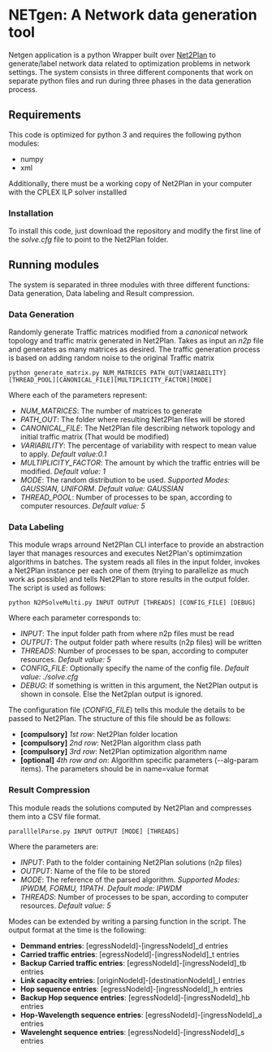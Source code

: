 # NETgen: A Network data generation tool #

Netgen application is a python Wrapper built over [Net2Plan](http://www.net2plan.com/) to generate/label network data related to optimization problems in network settings. The system consists in three different components that work on separate python files and run during three phases in the data generation process.

## Requirements ##

This code is optimized for python 3 and requires the following python modules:

* numpy
* xml

Additionally, there must be a working copy of Net2Plan in your computer with the CPLEX ILP solver installled

### Installation ###

To install this code, just download the repository and modify the first line of the *solve.cfg* file to point to the Net2Plan folder.

## Running modules ##

The system is separated in three modules with three different functions: Data generation, Data labeling and Result compression.


### Data Generation ###

Randomly generate Traffic matrices modified from a *canonical* network topology and traffic matrix generated in Net2Plan. Takes as input an *n2p* file and generates as many matrices as desired. The traffic generation process is based on adding random noise to the original Traffic matrix

```python generate_matrix.py NUM_MATRICES PATH_OUT[VARIABILITY][THREAD_POOL][CANONICAL_FILE][MULTIPLICITY_FACTOR][MODE]```

Where each of the parameters represent:

* *NUM_MATRICES*: The number of matrices to generate
* *PATH_OUT*: The folder where resulting Net2Plan files will be stored
* *CANONICAL_FILE*: The Net2Plan file describing network topology and initial traffic matrix (That would be modified)
* *VARIABILITY*: The percentage of variability with respect to mean value to apply. *Default value:0.1*
* *MULTIPLICITY_FACTOR*: The amount by which the traffic entries will be modified. *Default value: 1*
* *MODE*: The random distribution to be used. *Supported Modes: GAUSSIAN, UNIFORM*. *Default value: GAUSSIAN*
* *THREAD_POOL*: Number of processes to be span, according to computer resources. *Default value: 5*


### Data Labeling ###

This module wraps arround Net2Plan CLI interface to provide an abstraction layer that manages resources and executes Net2Plan's optimimzation algorithms in batches. The system reads all files in the input folder, invokes a Net2Plan instance per each one of them (trying to parallelize as much work as possible) and tells Net2Plan to store results in the output folder. The script is used as follows:

```python N2PSolveMulti.py INPUT OUTPUT [THREADS] [CONFIG_FILE] [DEBUG]```

Where each parameter corresponds to:

* *INPUT*: The input folder path from where n2p files must be read
* *OUTPUT*: The output folder path where results (n2p files) will be written
* *THREADS*: Number of processes to be span, according to computer resources. *Default value: 5*
* *CONFIG_FILE*: Optionally specify the name of the config file. *Default value: ./solve.cfg*
* *DEBUG*: If something is written in this argument, the Net2Plan output is shown in console. Else the Net2plan output is ignored.

The configuration file (*CONFIG_FILE*) tells this module the details to be passed to Net2Plan. The structure of this file should be as follows:

* **[compulsory]** *1st row*: Net2Plan folder location
* **[compulsory]** *2nd row*: Net2Plan algorithm class path
* **[compulsory]** *3rd row*: Net2Plan optimization algorithm name
* **[optional]** *4th row and on*: Algorithm specific parameters (--alg-param items). The parameters should be in name=value format


### Result Compression ###

This module reads the solutions computed by Net2Plan and compresses them into a CSV file format.

```paralllelParse.py INPUT OUTPUT [MODE] [THREADS]```

Where the parameters are:

* *INPUT*: Path to the folder containing Net2Plan solutions (n2p files)
* *OUTPUT*: Name of the file to be stored
* *MODE*: The reference of the parsed algorithm. *Supported Modes: IPWDM, FORMU, 11PATH*. *Default mode: IPWDM*
* *THREADS*: Number of processes to be span, according to computer resources. *Default value: 5*

Modes can be extended by writing a parsing function in the script. The output format at the time is the following:

* **Demmand entries**: [egressNodeId]-[ingressNodeId]_d entries
* **Carried traffic entries**: [egressNodeId]-[ingressNodeId]_t entries
* **Backup Carried traffic entries**: [egressNodeId]-[ingressNodeId]_tb entries
* **Link capacity entries**: [originNodeId]-[destinationNodeId]_l entries
* **Hop sequence entries**: [egressNodeId]-[ingressNodeId]_h entries
* **Backup Hop sequence entries**: [egressNodeId]-[ingressNodeId]_hb entries
* **Hop-Wavelength sequence entries**: [egressNodeId]-[ingressNodeId]_a entries
* **Wavelenght sequence entries**: [egressNodeId]-[ingressNodeId]_s entries